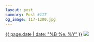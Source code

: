 ```yaml
---
layout: post
summary: Post #117
og_image: 117-1280.jpg
---
```


<p>
  <time><a href="/117">{{ page.date | date: "%B %e, %Y" }}</a></time>
  <a href="/117"><img src="{{ site.assets_url }}/117-640.jpg" srcset="{{ site.assets_url }}/117-1280.jpg 1280w, {{ site.assets_url }}/117-960.jpg 960w, {{ site.assets_url }}/117-640.jpg 640w, {{ site.assets_url }}/117-320.jpg 320w" sizes="(min-width: 700px) 50vw, calc(100vw - 2rem)" /></a>
</p>
